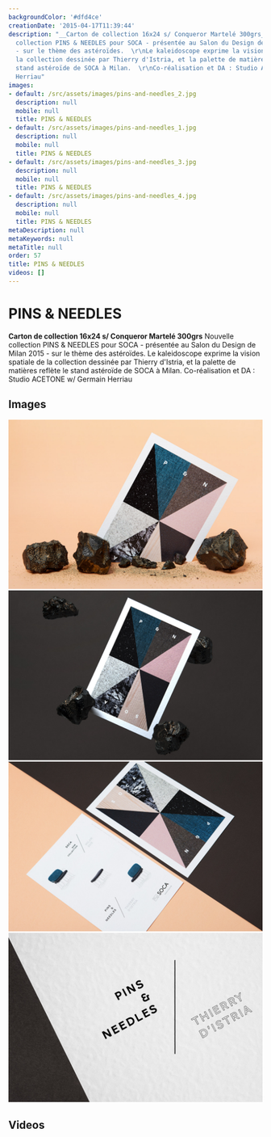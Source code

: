 ```yaml
---
backgroundColor: '#dfd4ce'
creationDate: '2015-04-17T11:39:44'
description: "__Carton de collection 16x24 s/ Conqueror Martelé 300grs__  \r\nNouvelle
  collection PINS & NEEDLES pour SOCA - présentée au Salon du Design de Milan 2015
  - sur le thème des astéroïdes.  \r\nLe kaleidoscope exprime la vision spatiale de
  la collection dessinée par Thierry d'Istria, et la palette de matières reflète le
  stand astéroïde de SOCA à Milan.  \r\nCo-réalisation et DA : Studio ACETONE w/ Germain
  Herriau"
images:
- default: /src/assets/images/pins-and-needles_2.jpg
  description: null
  mobile: null
  title: PINS & NEEDLES
- default: /src/assets/images/pins-and-needles_1.jpg
  description: null
  mobile: null
  title: PINS & NEEDLES
- default: /src/assets/images/pins-and-needles_3.jpg
  description: null
  mobile: null
  title: PINS & NEEDLES
- default: /src/assets/images/pins-and-needles_4.jpg
  description: null
  mobile: null
  title: PINS & NEEDLES
metaDescription: null
metaKeywords: null
metaTitle: null
order: 57
title: PINS & NEEDLES
videos: []
---
```


# PINS & NEEDLES

__Carton de collection 16x24 s/ Conqueror Martelé 300grs__
Nouvelle collection PINS & NEEDLES pour SOCA - présentée au Salon du Design de Milan 2015 - sur le thème des astéroïdes.
Le kaleidoscope exprime la vision spatiale de la collection dessinée par Thierry d'Istria, et la palette de matières reflète le stand astéroïde de SOCA à Milan.
Co-réalisation et DA : Studio ACETONE w/ Germain Herriau

## Images

![PINS & NEEDLES](/src/assets/images/pins-and-needles_2.jpg)
![PINS & NEEDLES](/src/assets/images/pins-and-needles_1.jpg)
![PINS & NEEDLES](/src/assets/images/pins-and-needles_3.jpg)
![PINS & NEEDLES](/src/assets/images/pins-and-needles_4.jpg)

## Videos

